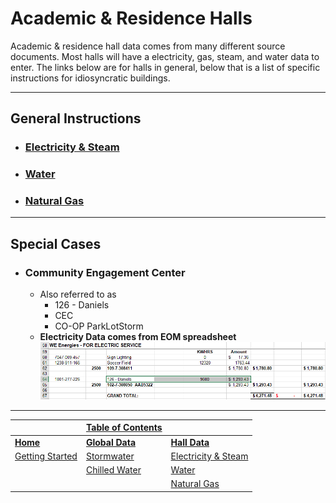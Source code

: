 # Academic & Residence Halls
Academic & residence hall data comes from many different source documents. Most halls will have a electricity, gas, steam, and water data to enter. The links below are for halls in general, below that is a list of specific instructions for idiosyncratic buildings.

---

## General Instructions

- ### [Electricity & Steam](https://uw-whitewater-sustainability.github.io/Utility%20Summary/elecsteam)
- ### [Water](https://uw-whitewater-sustainability.github.io/Utility%20Summary/water.md)
- ### [Natural Gas](https://uw-whitewater-sustainability.github.io/Utility%20Summary/gas.md)

---

## Special Cases

- ### Community Engagement Center
  - Also referred to as
    - 126 - Daniels
    - CEC
    - CO-OP ParkLotStorm
  - **Electricity Data comes from EOM spreadsheet**
![cec](src/reshalls/cec.png)

---

| | [Table of Contents](https://uw-whitewater-sustainability.github.io/Utility%20Summary/data) | |
|-------------|-------------|-------------|
| [**Home**](https://uw-whitewater-sustainability.github.io/Utility%20Summary) | [**Global Data**](https://uw-whitewater-sustainability.github.io/Utility%20Summary/global) | [**Hall Data**](https://uw-whitewater-sustainability.github.io/Utility%20Summary/reshalls) |
| [Getting Started]() | [Stormwater](https://uw-whitewater-sustainability.github.io/Utility%20Summary/storm) | [Electricity & Steam](https://uw-whitewater-sustainability.github.io/Utility%20Summary/elecsteam) |
| | [Chilled Water](https://uw-whitewater-sustainability.github.io/Utility%20Summary/chilled) | [Water](https://uw-whitewater-sustainability.github.io/Utility%20Summary/water) |
| | | [Natural Gas](https://uw-whitewater-sustainability.github.io/Utility%20Summary/gas) |


